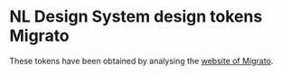 # NL Design System design tokens Migrato

These tokens have been obtained by analysing the [website of Migrato](https://migrato.nl/).
